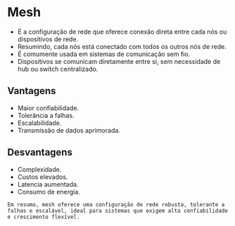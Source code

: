 # Mesh
  - É a configuração de rede que oferece conexão direta entre cada nós ou dispositivos de rede.
  - Resumindo, cada nós está conectado com todos os outros nós de rede.
  - É comumente usada em sistemas de comunicação sem fio.
  - Dispositivos se comunicam diretamente entre si, sem necessidade de hub ou switch centralizado. 

## Vantagens
  - Maior confiabilidade.
  - Tolerância a falhas.
  - Escalabilidade.
  - Transmissão de dados aprimorada.

## Desvantagens
  - Complexidade.
  - Custos elevados.
  - Latencia aumentada.
  - Consumo de energia.


```
Em resumo, mesh oferece uma configuração de rede robusta, tolerante a falhas e escalável, ideal para sistemas que exigem alta confiabilidade e crescimento flexível.
```